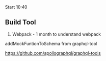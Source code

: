 Start 10:40  
## Build Tool
1. Webpack - 1 month to understand webpack

addMockFuntionToSchema from graphql-tool


https://github.com/apollographql/graphql-tools